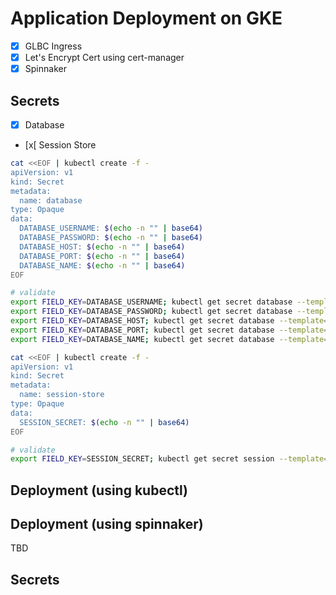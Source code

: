 # Application Deployment on GKE

- [x] GLBC Ingress
- [x] Let's Encrypt Cert using cert-manager 
- [x] Spinnaker

## Secrets

- [x] Database
- [x[ Session Store

```bash
cat <<EOF | kubectl create -f -
apiVersion: v1
kind: Secret
metadata:
  name: database
type: Opaque
data:
  DATABASE_USERNAME: $(echo -n "" | base64)
  DATABASE_PASSWORD: $(echo -n "" | base64)
  DATABASE_HOST: $(echo -n "" | base64)
  DATABASE_PORT: $(echo -n "" | base64)
  DATABASE_NAME: $(echo -n "" | base64)
EOF

# validate 
export FIELD_KEY=DATABASE_USERNAME; kubectl get secret database --template="{{.data.${FIELD_KEY}}}" | base64 --decode; echo "";
export FIELD_KEY=DATABASE_PASSWORD; kubectl get secret database --template="{{.data.${FIELD_KEY}}}" | base64 --decode; echo "";
export FIELD_KEY=DATABASE_HOST; kubectl get secret database --template="{{.data.${FIELD_KEY}}}" | base64 --decode; echo "";
export FIELD_KEY=DATABASE_PORT; kubectl get secret database --template="{{.data.${FIELD_KEY}}}" | base64 --decode; echo "";
export FIELD_KEY=DATABASE_NAME; kubectl get secret database --template="{{.data.${FIELD_KEY}}}" | base64 --decode; echo "";
```

```bash
cat <<EOF | kubectl create -f -
apiVersion: v1
kind: Secret
metadata:
  name: session-store 
type: Opaque
data:
  SESSION_SECRET: $(echo -n "" | base64)
EOF

# validate 
export FIELD_KEY=SESSION_SECRET; kubectl get secret session --template="{{.data.${FIELD_KEY}}}" | base64 --decode; echo "";
```

## Deployment (using kubectl)

## Deployment (using spinnaker)

TBD

## Secrets



``````